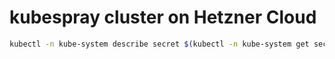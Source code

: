 # kubespray cluster on Hetzner Cloud

```sh
kubectl -n kube-system describe secret $(kubectl -n kube-system get secret | grep dash-user | awk '{print $1}')
```
